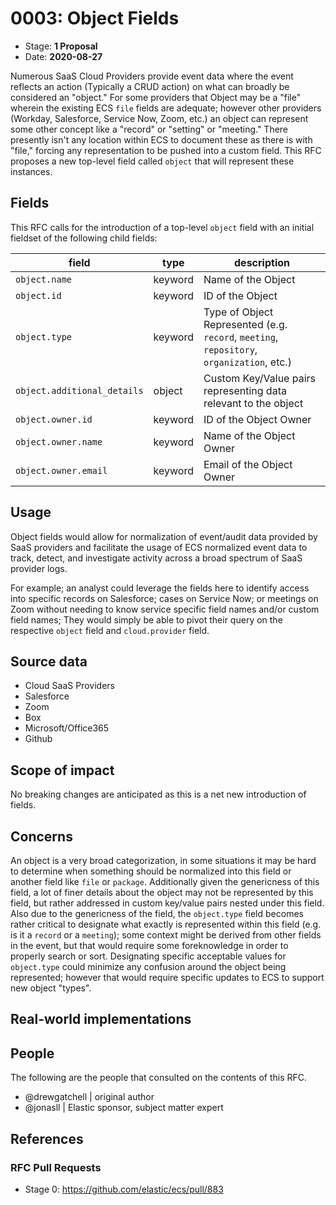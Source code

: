 # 0003: Object Fields
<!--^ The ECS team will assign a unique, contiguous RFC number upon merging the initial stage of this RFC, taking care not to conflict with other RFCs.-->

- Stage: **1 Proposal** <!-- Update to reflect target stage -->
- Date: **2020-08-27** <!-- Update to reflect date of most recent stage advancement -->

<!--
Stage 0: Provide a high level summary of the premise of these changes. Briefly describe the nature, purpose, and impact of the changes. ~2-5 sentences.
-->
Numerous SaaS Cloud Providers provide event data where the event reflects an action (Typically a CRUD action) on what can broadly be considered an "object." For some providers that Object may be a "file" wherein the existing ECS `file` fields are adequate; however other providers (Workday, Salesforce, Service Now, Zoom, etc.) an object can represent some other concept like a "record" or "setting" or "meeting." There presently isn't any location within ECS to document these as there is with "file," forcing any representation to be pushed into a custom field. This RFC proposes a new top-level field called `object` that will represent these instances.

## Fields

<!--
Stage: 1: Describe at a high level how this change affects fields. Which fieldsets will be impacted? How many fields overall? Are we primarily adding fields, removing fields, or changing existing fields? The goal here is to understand the fundamental technical implications and likely extent of these changes. ~2-5 sentences.
-->
This RFC calls for the introduction of a top-level `object` field with an initial fieldset of the following child fields:

| field | type | description |
| --- | --- | --- |
| `object.name` | keyword | Name of the Object |
| `object.id` | keyword | ID of the Object |
| `object.type` | keyword | Type of Object Represented (e.g. `record`, `meeting`, `repository`, `organization`, etc.) |
| `object.additional_details` | object | Custom Key/Value pairs representing data relevant to the object |
| `object.owner.id` | keyword | ID of the Object Owner |
| `object.owner.name` | keyword | Name of the Object Owner |
| `object.owner.email` | keyword | Email of the Object Owner |


<!--
Stage 2: Include new or updated yml field definitions for all of the essential fields in this draft. While not exhaustive, the fields documented here should be comprehensive enough to deeply evaluate the technical considerations of this change. The goal here is to validate the technical details for all essential fields and to provide a basis for adding experimental field definitions to the schema. Use GitHub code blocks with yml syntax formatting.
-->

<!--
Stage 3: Add or update all remaining field definitions. The list should now be exhaustive. The goal here is to validate the technical details of all remaining fields and to provide a basis for releasing these field definitions as beta in the schema. Use GitHub code blocks with yml syntax formatting.
-->

## Usage

<!--
Stage 1: Describe at a high-level how these field changes will be used in practice. Real world examples are encouraged. The goal here is to understand how people would leverage these fields to gain insights or solve problems. ~1-3 paragraphs.
-->
Object fields would allow for normalization of event/audit data provided by SaaS providers and facilitate the usage of ECS normalized event data to track, detect, and investigate activity across a broad spectrum of SaaS provider logs.

For example; an analyst could leverage the fields here to identify access into specific records on Salesforce; cases on Service Now; or meetings on Zoom without needing to know service specific field names and/or custom field names; They would simply be able to pivot their query on the respective `object` field and `cloud.provider` field.

## Source data

<!--
Stage 1: Provide a high-level description of example sources of data. This does not yet need to be a concrete example of a source document, but instead can simply describe a potential source (e.g. nginx access log). This will ultimately be fleshed out to include literal source examples in a future stage. The goal here is to identify practical sources for these fields in the real world. ~1-3 sentences or unordered list.
-->
* Cloud SaaS Providers
 * Salesforce
 * Zoom
 * Box
 * Microsoft/Office365
 * Github

<!--
Stage 2: Included a real world example source document. Ideally this example comes from the source(s) identified in stage 1. If not, it should replace them. The goal here is to validate the utility of these field changes in the context of a real world example. Format with the source name as a ### header and the example document in a GitHub code block with json formatting.
-->

<!--
Stage 3: Add more real world example source documents so we have at least 2 total, but ideally 3. Format as described in stage 2.
-->

## Scope of impact
No breaking changes are anticipated as this is a net new introduction of fields.
<!--
Stage 2: Identifies scope of impact of changes. Are breaking changes required? Should deprecation strategies be adopted? Will significant refactoring be involved? Break the impact down into:
 * Ingestion mechanisms (e.g. beats/logstash)
 * Usage mechanisms (e.g. Kibana applications, detections)
 * ECS project (e.g. docs, tooling)
The goal here is to research and understand the impact of these changes on users in the community and development teams across Elastic. 2-5 sentences each.
-->

## Concerns

<!--
Stage 1: Identify potential concerns, implementation challenges, or complexity. Spend some time on this. Play devil's advocate. Try to identify the sort of non-obvious challenges that tend to surface later. The goal here is to surface risks early, allow everyone the time to work through them, and ultimately document resolution for posterity's sake.
-->
An object is a very broad categorization, in some situations it may be hard to determine when something should be normalized into this field or another field like `file` or `package`. Additionally given the genericness of this field, a lot of finer details about the object may not be represented by this field, but rather addressed in custom key/value pairs nested under this field. Also due to the genericness of the field, the `object.type` field becomes rather critical to designate what exactly is represented within this field (e.g. is it a `record` or a `meeting`); some context might be derived from other fields in the event, but that would require some foreknowledge in order to properly search or sort. Designating specific acceptable values for `object.type` could minimize any confusion around the object being represented; however that would require specific updates to ECS to support new object "types".

<!--
Stage 2: Document new concerns or resolutions to previously listed concerns. It's not critical that all concerns have resolutions at this point, but it would be helpful if resolutions were taking shape for the most significant concerns.
-->

<!--
Stage 3: Document resolutions for all existing concerns. Any new concerns should be documented along with their resolution. The goal here is to eliminate the risk of churn and instability by resolving outstanding concerns.
-->

<!--
Stage 4: Document any new concerns and their resolution. The goal here is to eliminate risk of churn and instability by ensuring all concerns have been addressed.
-->

## Real-world implementations

<!--
Stage 4: Identify at least one real-world, production-ready implementation that uses these updated field definitions. An example of this might be a GA feature in an Elastic application in Kibana.
-->

## People

The following are the people that consulted on the contents of this RFC.

* @drewgatchell | original author
* @jonasll | Elastic sponsor, subject matter expert

<!--
Who will be or has consulted on the contents of this RFC? Identify authorship and sponsorship, and optionally identify the nature of involvement of others. Link to GitHub aliases where possible. This list will likely change or grow stage after stage.

e.g.:

* @Yasmina | author
* @Monique | sponsor
* @EunJung | subject matter expert
* @JaneDoe | grammar, spelling, prose
* @Mariana
-->


## References

<!-- Insert any links appropriate to this RFC in this section. -->

### RFC Pull Requests

<!-- An RFC should link to the PRs for each of it stage advancements. -->

* Stage 0: https://github.com/elastic/ecs/pull/883

<!--
* Stage 1: https://github.com/elastic/ecs/pull/NNN
...
-->
